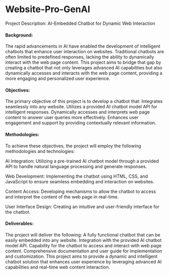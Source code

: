 # Website-Pro-GenAI

Project Description: AI-Embedded Chatbot for Dynamic Web Interaction
#### Background:
The rapid advancements in AI have enabled the development of intelligent chatbots that enhance user interaction on websites. Traditional chatbots are often limited to predefined responses, lacking the ability to dynamically interact with the web page content. This project aims to bridge that gap by creating a chatbot that not only leverages advanced AI capabilities but also dynamically accesses and interacts with the web page content, providing a more engaging and personalized user experience.

#### Objectives:
The primary objective of this project is to develop a chatbot that:
Integrates seamlessly into any website.
Utilizes a provided AI chatbot model API for intelligent responses.
Dynamically accesses and interprets web page content to answer user queries more effectively.
Enhances user engagement and support by providing contextually relevant information.

#### Methodologies:
To achieve these objectives, the project will employ the following methodologies and technologies:

AI Integration: Utilizing a pre-trained AI chatbot model through a provided API to handle natural language processing and generate responses.

Web Development: Implementing the chatbot using HTML, CSS, and JavaScript to ensure seamless embedding and interaction on websites.

Content Access: Developing mechanisms to allow the chatbot to access and interpret the content of the web page in real-time.

User Interface Design: Creating an intuitive and user-friendly interface for the chatbot.

#### Deliverables:
The project will deliver the following:
A fully functional chatbot that can be easily embedded into any website.
Integration with the provided AI chatbot model API.
Capability for the chatbot to access and interact with web page content.
Comprehensive documentation and user guide for implementation and customization.
This project aims to provide a dynamic and intelligent chatbot solution that enhances user experience by leveraging advanced AI capabilities and real-time web content interaction.
